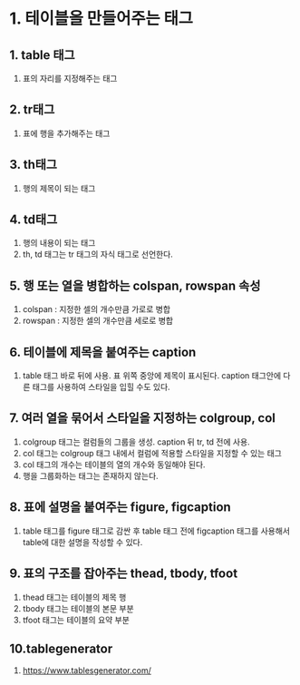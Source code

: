 # 1. 테이블을 만들어주는 태그
## 1. table 태그
1. 표의 자리를 지정해주는 태그

## 2. tr태그
1. 표에 행을 추가해주는 태그

## 3. th태그
1. 행의 제목이 되는 태그

## 4. td태그
1. 행의 내용이 되는 태그
2. th, td 태그는 tr 태그의 자식 태그로 선언한다.

## 5. 행 또는 열을 병합하는 colspan, rowspan 속성
1. colspan : 지정한 셀의 개수만큼 가로로 병합
2. rowspan : 지정한 셀의 개수만큼 세로로 병합

## 6. 테이블에 제목을 붙여주는 caption
1. table 태그 바로 뒤에 사용. 표 위쪽 중앙에 제목이 표시된다. caption 태그안에 다른 태그를 사용하여 스타일을 입힐 수도 있다.

## 7. 여러 열을 묶어서 스타일을 지정하는 colgroup, col
1. colgroup 태그는 컬럼들의 그룹을 생성. caption 뒤 tr, td 전에 사용.
2. col 태그는 colgroup 태그 내에서 컬럼에 적용할 스타일을 지정할 수 있는 태그
3. col 태그의 개수는 테이블의 열의 개수와 동일해야 된다.
4. 행을 그룹화하는 태그는 존재하지 않는다.

## 8. 표에 설명을 붙여주는 figure, figcaption
1. table 태그를 figure 태그로 감싼 후 table 태그 전에 figcaption 태그를 사용해서 table에 대한 설명을 작성할 수 있다.

## 9. 표의 구조를 잡아주는 thead, tbody, tfoot
1. thead 태그는 테이블의 제목 행
2. tbody 태그는 테이블의 본문 부분
3. tfoot 태그는 테이블의 요약 부분

## 10.tablegenerator
1. https://www.tablesgenerator.com/
